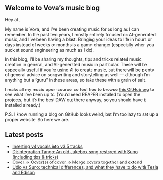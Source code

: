 ## Welcome to Vova’s music blog

Hey all,

My name is Vova, and I’ve been creating music for as long as I can remember. In the past two years, I mostly entirely focused on AI-generated music, and I’ve been having a blast. Bringing your ideas to life in hours or days instead of weeks or months is a game-changer (especially when you suck at sound engineering as much as I do).

In this blog, I’ll be sharing my thoughts, tips and tricks related music creation in general, and AI-generated music in particular. These will be especially useful if you’re using AI to create music, but there will be plenty of general advice on songwriting and storytelling as well — although I’m anything but a “guru” in these areas, so take these with a grain of salt.

I make all my music open-source, so feel free to browse [this GitHub org](https://github.com/vovas-music) to see what I’ve been up to. (You’d need REAPER installed to open the projects, but it’s the best DAW out there anyway, so you should have it installed already.)

P.S. I know running a blog on GitHub looks weird, but I’m too lazy to set up a proper website. So here we are.

## Latest posts

- [Inserting v4 vocals into v3.5 tracks](/2024/2024-11-22-inserting-v4-vocals-into-v3.md)
- [Disintegration Tango: An old Jukebox song restored with Suno (including tips & tricks)](/2024/2024-11-11-disintegration-tango.md)
- [Cover → Cover(s) of cover → Merge covers together and extend](/2024/2024-11-08-iterating-and-merging-covers.md)
- [Udio vs Suno: technical differences, and what they have to do with Tesla and Edison](/2024/2024-10-11-suno-vs-udio.md)